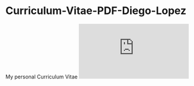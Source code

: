 # Curriculum-Vitae-PDF-Diego-Lopez
My personal Curriculum Vitae
![CV_Diego_Silanes.pdf](https://github.com/user-attachments/files/16043887/CV_Diego_Silanes.pdf)


